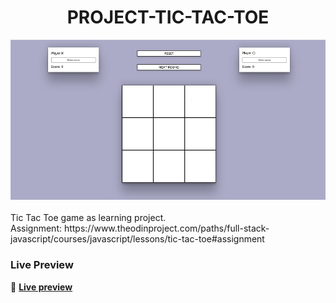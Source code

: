 <div align="center">
 
# PROJECT-TIC-TAC-TOE
 
<img alt="App preview" src="https://github.com/MaciejDabrowskii/PROJECT-TIC-TAC-TOE/blob/main/TIC-TAC-TOE%20preview.jpg">

</div>
<br>
Tic Tac Toe game as learning project.<br>
Assignment: https://www.theodinproject.com/paths/full-stack-javascript/courses/javascript/lessons/tic-tac-toe#assignment



### Live Preview

🔗 <b> [Live preview](https://maciejdabrowskii.github.io/PROJECT-TIC-TAC-TOE/)</b>
